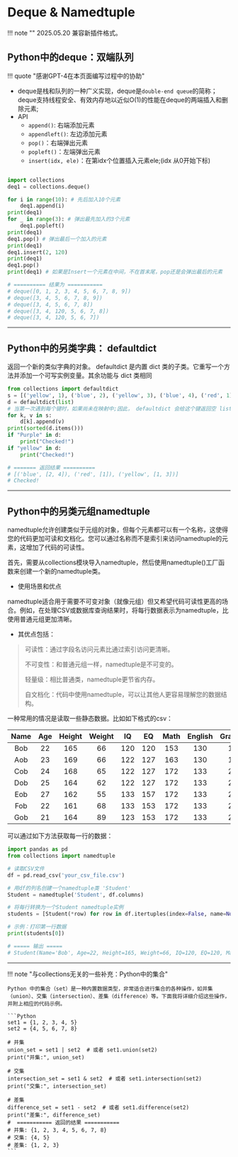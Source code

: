 # Deque & Namedtuple 

!!! note ""
    2025.05.20 兼容新插件格式。

## Python中的deque：双端队列

!!! quote "感谢GPT-4在本页面编写过程中的协助"

- deque是栈和队列的一种广义实现，deque是`double-end queue`的简称；deque支持线程安全、有效内存地以近似O(1)的性能在deque的两端插入和删除元素;
- API
    - `append()`: 右端添加元素
    - `appendleft()`: 左边添加元素
    - `pop()`：右端弹出元素
    - `popleft()`：左端弹出元素
    - `insert(idx, ele)`：在第idx个位置插入元素ele;(idx 从0开始下标)

```Python

import collections
deq1 = collections.deque()

for i in range(10): # 先后加入10个元素
    deq1.append(i)
print(deq1)
for _ in range(3): # 弹出最先加入的3个元素
    deq1.popleft()
print(deq1)
deq1.pop() # 弹出最后一个加入的元素
print(deq1)
deq1.insert(2, 120)
print(deq1)
deq1.pop()
print(deq1) # 如果是Insert一个元素在中间，不在首末尾，pop还是会弹出最后的元素

# ========== 结果为 ===========
# deque([0, 1, 2, 3, 4, 5, 6, 7, 8, 9])
# deque([3, 4, 5, 6, 7, 8, 9])
# deque([3, 4, 5, 6, 7, 8])
# deque([3, 4, 120, 5, 6, 7, 8])
# deque([3, 4, 120, 5, 6, 7])
```

--------

## Python中的另类字典： defaultdict


返回一个新的类似字典的对象。 defaultdict 是内置 dict 类的子类。它重写一个方法并添加一个可写实例变量。其余功能与 dict 类相同

```Python
from collections import defaultdict
s = [('yellow', 1), ('blue', 2), ('yellow', 3), ('blue', 4), ('red', 1)]
d = defaultdict(list) 
# 当第一次遇到每个键时，如果尚未在映射中;因此， defaultdict 会给这个键返回空 list 不报错
for k, v in s:
    d[k].append(v)
print(sorted(d.items()))
if "Purple" in d:
    print("Checked!")
if "yellow" in d:
    print("Checked!")    

# ======= 返回结果 ==========
# [('blue', [2, 4]), ('red', [1]), ('yellow', [1, 3])]
# Checked!
```

----------

## Python中的另类元组namedtuple


namedtuple允许创建类似于元组的对象，但每个元素都可以有一个名称，这使得您的代码更加可读和文档化。您可以通过名称而不是索引来访问namedtuple的元素，这增加了代码的可读性。


首先，需要从collections模块导入namedtuple，然后使用namedtuple()工厂函数来创建一个新的namedtuple类。

- 使用场景和优点

namedtuple适合用于需要不可变对象（就像元组）但又希望代码可读性更高的场合。例如，在处理CSV或数据库查询结果时，将每行数据表示为namedtuple，比使用普通元组更加清晰。

- 其优点包括：

> 可读性：通过字段名访问元素比通过索引访问更清晰。
> 
> 不可变性：和普通元组一样，namedtuple是不可变的。
> 
> 轻量级：相比普通类，namedtuple更节省内存。
> 
> 自文档化：代码中使用namedtuple，可以让其他人更容易理解您的数据结构。

一种常用的情况是读取一些静态数据。比如如下格式的csv：

| Name  |  Age  | Height | Weight |  IQ   |  EQ   | Math  | English | Grade |
| :---: | :---: | :----: | :----: | :---: | :---: | :---: | :-----: | :---: |
|  Bob  |  22   |  165   |   66   |  120  |  120  |  153  |   130   |   1   |
|  Aob  |  23   |  169   |   66   |  122  |  127  |  163  |   130   |   1   |
|  Cob  |  24   |  168   |   65   |  122  |  127  |  172  |   133   |   2   |
|  Dob  |  25   |  164   |   62   |  122  |  127  |  172  |   133   |   2   |
|  Eob  |  27   |  162   |   55   |  133  |  157  |  172  |   133   |   2   |
|  Fob  |  22   |  161   |   68   |  133  |  153  |  172  |   133   |   2   |
|  Gob  |  21   |  164   |   89   |  123  |  153  |  172  |   133   |   2   |

可以通过如下方法获取每一行的数据：


```Python
import pandas as pd
from collections import namedtuple

# 读取CSV文件
df = pd.read_csv('your_csv_file.csv')

# 用df的列名创建一个namedtuple类 'Student'
Student = namedtuple('Student', df.columns)

# 将每行转换为一个Student namedtuple实例
students = [Student(*row) for row in df.itertuples(index=False, name=None)]

# 示例：打印第一行数据
print(students[0])

# ===== 输出 =====
# Student(Name='Bob', Age=22, Height=165, Weight=66, IQ=120, EQ=120, Math=153, English=130, Grade=1)
```

--------


!!! note "与collections无关的一些补充：Python中的集合"

    Python 中的集合（set）是一种内置数据类型，非常适合进行集合的各种操作，如并集（union）、交集（intersection）、差集（difference）等。下面我将详细介绍这些操作，并附上相应的代码示例。

    ```Python
    set1 = {1, 2, 3, 4, 5}
    set2 = {4, 5, 6, 7, 8}

    # 并集
    union_set = set1 | set2  # 或者 set1.union(set2)
    print("并集:", union_set)

    # 交集
    intersection_set = set1 & set2  # 或者 set1.intersection(set2)
    print("交集:", intersection_set)

    # 差集
    difference_set = set1 - set2  # 或者 set1.difference(set2)
    print("差集:", difference_set)
    #  =========== 返回的结果 =========== 
    # 并集: {1, 2, 3, 4, 5, 6, 7, 8}
    # 交集: {4, 5}
    # 差集: {1, 2, 3}
    ```
